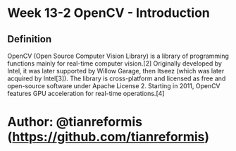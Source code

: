 # Week 13-2 OpenCV - Introduction

## Definition
OpenCV (Open Source Computer Vision Library) is a library of programming functions mainly for real-time computer vision.[2] Originally developed by Intel, it was later supported by Willow Garage, then Itseez (which was later acquired by Intel[3]). The library is cross-platform and licensed as free and open-source software under Apache License 2. Starting in 2011, OpenCV features GPU acceleration for real-time operations.[4]

# Author: @tianreformis (https://github.com/tianreformis)